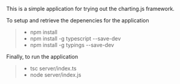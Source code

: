 This is a simple application for trying out the charting.js framework.

To setup and retrieve the depenencies for the application

> * npm install
> * npm install -g typescript --save-dev
> * npm install -g typings --save-dev

Finally, to run the application

> * tsc server/index.ts
> * node server/index.js